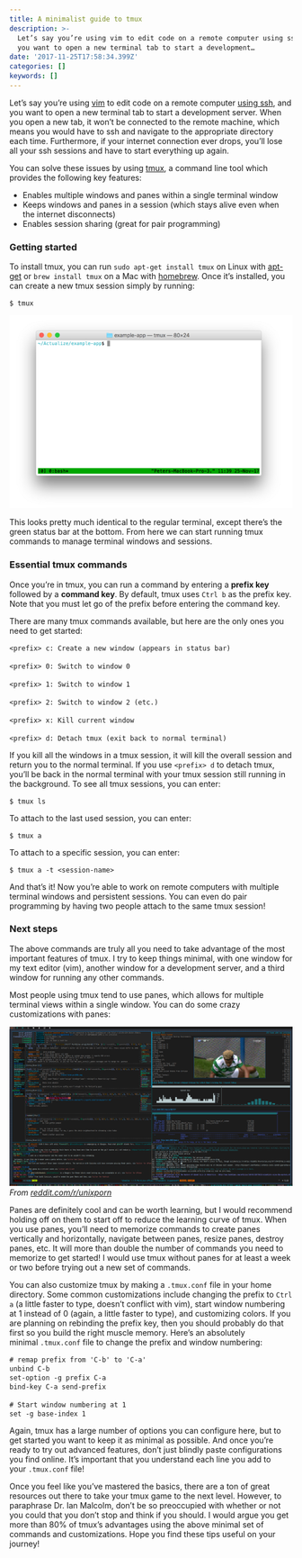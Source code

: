 ```yaml
---
title: A minimalist guide to tmux
description: >-
  Let’s say you’re using vim to edit code on a remote computer using ssh, and
  you want to open a new terminal tab to start a development…
date: '2017-11-25T17:58:34.399Z'
categories: []
keywords: []
---
```


Let’s say you’re using [vim](how-to-learn-vim-a-four-week-plan.html) to edit code on a remote computer [using ssh](web-development-on-an-ipad.html), and you want to open a new terminal tab to start a development server. When you open a new tab, it won’t be connected to the remote machine, which means you would have to ssh and navigate to the appropriate directory each time. Furthermore, if your internet connection ever drops, you’ll lose all your ssh sessions and have to start everything up again.

You can solve these issues by using [tmux](https://github.com/tmux/tmux/wiki), a command line tool which provides the following key features:

*   Enables multiple windows and panes within a single terminal window
*   Keeps windows and panes in a session (which stays alive even when the internet disconnects)
*   Enables session sharing (great for pair programming)

### Getting started

To install tmux, you can run `sudo apt-get install tmux` on Linux with [apt-get](https://help.ubuntu.com/community/AptGet/Howto) or `brew install tmux` on a Mac with [homebrew](https://brew.sh/). Once it’s installed, you can create a new tmux session simply by running:

```
$ tmux
```

![Terminal running tmux](img/1__Ml8e__M7seNIwHBOEN6wOrw.png)

This looks pretty much identical to the regular terminal, except there’s the green status bar at the bottom. From here we can start running tmux commands to manage terminal windows and sessions.

### Essential tmux commands

Once you’re in tmux, you can run a command by entering a **prefix key** followed by a **command key**. By default, tmux uses `Ctrl b` as the prefix key. Note that you must let go of the prefix before entering the command key.

There are many tmux commands available, but here are the only ones you need to get started:

```
<prefix> c: Create a new window (appears in status bar)

<prefix> 0: Switch to window 0

<prefix> 1: Switch to window 1

<prefix> 2: Switch to window 2 (etc.)

<prefix> x: Kill current window

<prefix> d: Detach tmux (exit back to normal terminal)
```

If you kill all the windows in a tmux session, it will kill the overall session and return you to the normal terminal. If you use `<prefix> d` to detach tmux, you’ll be back in the normal terminal with your tmux session still running in the background. To see all tmux sessions, you can enter:

```
$ tmux ls
```

To attach to the last used session, you can enter:

```
$ tmux a
```

To attach to a specific session, you can enter:

```
$ tmux a -t <session-name>
```

And that’s it! Now you’re able to work on remote computers with multiple terminal windows and persistent sessions. You can even do pair programming by having two people attach to the same tmux session!

### Next steps

The above commands are truly all you need to take advantage of the most important features of tmux. I try to keep things minimal, with one window for my text editor (vim), another window for a development server, and a third window for running any other commands.

Most people using tmux tend to use panes, which allows for multiple terminal views within a single window. You can do some crazy customizations with panes:

![Example terminal with tmux panes from reddit.com/r/unixport](img/1__ZVmiTfLBYpTUdh__Tadx__SQ.png)
_From [reddit.com/r/unixporn](https://www.reddit.com/r/unixporn/comments/689wfd/tmux_the_bridge/)_

Panes are definitely cool and can be worth learning, but I would recommend holding off on them to start off to reduce the learning curve of tmux. When you use panes, you’ll need to memorize commands to create panes vertically and horizontally, navigate between panes, resize panes, destroy panes, etc. It will more than double the number of commands you need to memorize to get started! I would use tmux without panes for at least a week or two before trying out a new set of commands.

You can also customize tmux by making a `.tmux.conf` file in your home directory. Some common customizations include changing the prefix to `Ctrl a` (a little faster to type, doesn’t conflict with vim), start window numbering at 1 instead of 0 (again, a little faster to type), and customizing colors. If you are planning on rebinding the prefix key, then you should probably do that first so you build the right muscle memory. Here’s an absolutely minimal `.tmux.conf` file to change the prefix and window numbering:

```
# remap prefix from 'C-b' to 'C-a'
unbind C-b
set-option -g prefix C-a
bind-key C-a send-prefix

# Start window numbering at 1
set -g base-index 1
```

Again, tmux has a large number of options you can configure here, but to get started you want to keep it as minimal as possible. And once you’re ready to try out advanced features, don’t just blindly paste configurations you find online. It’s important that you understand each line you add to your `.tmux.conf` file!

Once you feel like you’ve mastered the basics, there are a ton of great resources out there to take your tmux game to the next level. However, to paraphrase Dr. Ian Malcolm, don’t be so preoccupied with whether or not you could that you don’t stop and think if you should. I would argue you get more than 80% of tmux’s advantages using the above minimal set of commands and customizations. Hope you find these tips useful on your journey!
